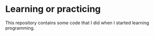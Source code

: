 # Learning or practicing

This repository contains some code that I did when I started learning programming.
